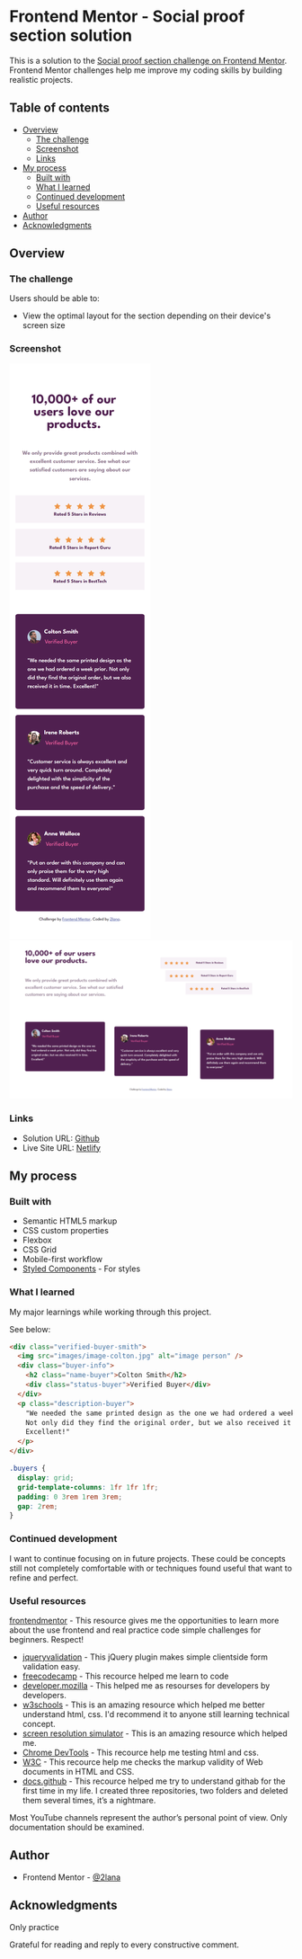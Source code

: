 # Frontend Mentor - Social proof section solution

This is a solution to the [Social proof section challenge on Frontend Mentor](https://www.frontendmentor.io/challenges/social-proof-section-6e0qTv_bA). Frontend Mentor challenges help me improve my coding skills by building realistic projects.

## Table of contents

- [Overview](#overview)
  - [The challenge](#the-challenge)
  - [Screenshot](#screenshot)
  - [Links](#links)
- [My process](#my-process)
  - [Built with](#built-with)
  - [What I learned](#what-i-learned)
  - [Continued development](#continued-development)
  - [Useful resources](#useful-resources)
- [Author](#author)
- [Acknowledgments](#acknowledgments)

## Overview

### The challenge

Users should be able to:

- View the optimal layout for the section depending on their device's screen size

### Screenshot

![](images/scr-mob-social-proof-section.png)
![](images/scr-desc-social-proof-section.png)

### Links

- Solution URL: [Github](https://github.com/2lana/social-proof-section-master)
- Live Site URL: [Netlify](https://peppy-snickerdoodle-2e2160.netlify.app/)

## My process

### Built with

- Semantic HTML5 markup
- CSS custom properties
- Flexbox
- CSS Grid
- Mobile-first workflow
- [Styled Components](https://styled-components.com/) - For styles

### What I learned

My major learnings while working through this project.

See below:

```html
<div class="verified-buyer-smith">
  <img src="images/image-colton.jpg" alt="image person" />
  <div class="buyer-info">
    <h2 class="name-buyer">Colton Smith</h2>
    <div class="status-buyer">Verified Buyer</div>
  </div>
  <p class="description-buyer">
    "We needed the same printed design as the one we had ordered a week prior.
    Not only did they find the original order, but we also received it in time.
    Excellent!"
  </p>
</div>
```

```css
.buyers {
  display: grid;
  grid-template-columns: 1fr 1fr 1fr;
  padding: 0 3rem 1rem 3rem;
  gap: 2rem;
}
```

### Continued development

I want to continue focusing on in future projects. These could be concepts still not completely comfortable with or techniques found useful that want to refine and perfect.

### Useful resources

[frontendmentor](https://www.frontendmentor.io/) - This resource gives me the opportunities to learn more about the use frontend and real practice code simple challenges for beginners. Respect!

- [jqueryvalidation](https://jqueryvalidation.org/validate/) - This jQuery plugin makes simple clientside form validation easy.
- [freecodecamp](https://www.freecodecamp.org/) - This recource helped me learn to code
- [developer.mozilla](https://developer.mozilla.org) - This helped me as resourses for developers by developers.
- [w3schools](https://www.w3schools.com/) - This is an amazing resource which helped me better understand html, css. I'd recommend it to anyone still learning technical concept.
- [screen resolution simulator](https://searchenginereports.net/screen-resolution-simulator) - This is an amazing resource which helped me.
- [Chrome DevTools](https://developer.chrome.com/docs/devtools/console/) - This recource help me testing html and css.
- [W3C](https://validator.w3.org/) - This recource help me checks the markup validity of Web documents in HTML and CSS.
- [docs.github](https://docs.github.com/en/get-started) - This recource helped me try to understand githab for the first time in my life. I created three repositories, two folders and deleted them several times, it’s a nightmare.

Most YouTube channels represent the author’s personal point of view. Only documentation should be examined.

## Author

- Frontend Mentor - [@2lana](https://www.frontendmentor.io/profile/2lana)

## Acknowledgments

Only practice

Grateful for reading and reply to every constructive comment.
